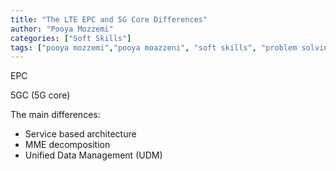 ```yaml
---
title: "The LTE EPC and 5G Core Differences"
author: "Pooya Mozzemi"
categories: ["Soft Skills"]
tags: ["pooya mozzemi","pooya moazzeni", "soft skills", "problem solving", "learning", "communication"]
---
```


EPC

5GC (5G core)

The main differences: 
- Service based architecture
- MME decomposition
- Unified Data Management (UDM) 

